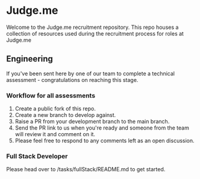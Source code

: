 # Judge.me
Welcome to the Judge.me recruitment repository. This repo houses a collection of resources used during the recruitment process for roles at Judge.me

## Engineering
If you've been sent here by one of our team to complete a technical assessment - congratulations on reaching this stage.

### Workflow for all assessments
1. Create a public fork of this repo.
2. Create a new branch to develop against.
3. Raise a PR from your development branch to the main branch.
4. Send the PR link to us when you're ready and someone from the team will review it and comment on it.
5. Please feel free to respond to any comments left as an open discussion.

### Full Stack Developer
Please head over to /tasks/fullStack/README.md to get started.
